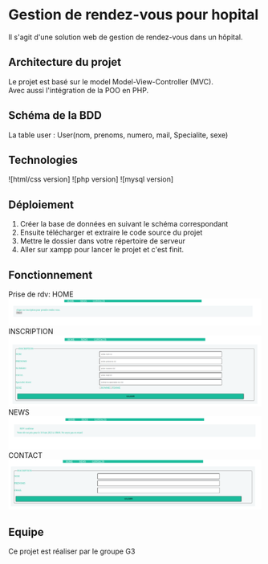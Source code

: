 # Gestion de rendez-vous pour hopital

Il s'agit d'une solution web de gestion de rendez-vous dans un hôpital.


## Architecture du projet

Le projet est basé sur le model Model-View-Controller (MVC).  
Avec aussi l'intégration de la POO en PHP.


## Schéma de la BDD
La table user :
User(nom, prenoms, numero, mail, Specialite, sexe)

## Technologies

![html/css version]
![php version]
![mysql version]


## Déploiement

1. Créer la base de données en suivant le schéma correspondant
2. Ensuite télécharger et extraire le code source du projet
3. Mettre le dossier dans votre répertoire de serveur
4. Aller sur xampp pour lancer le projet et c'est finit.

## Fonctionnement
Prise de rdv:
HOME
<img src="Screenshot at 2023-06-04 07-41-36.png" alt="">
INSCRIPTION
<img src="Screenshot at 2023-06-04 07-41-55.png" alt="">
NEWS
<img src="Screenshot at 2023-06-04 07-42-13.png" alt="">
CONTACT
<img src="Screenshot at 2023-06-04 07-42-39.png" alt="">

## Equipe
Ce projet est réaliser par le groupe G3

